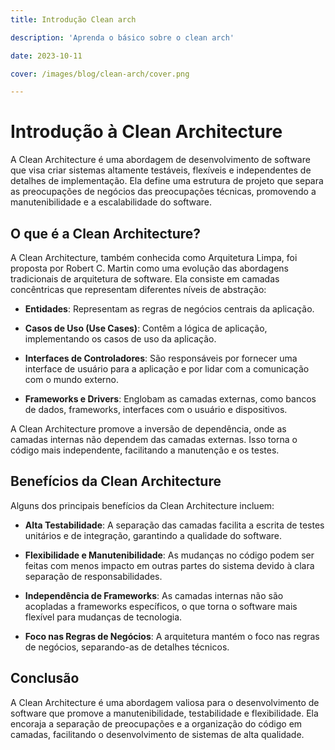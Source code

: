 ```yaml
---
title: Introdução Clean arch

description: 'Aprenda o básico sobre o clean arch'

date: 2023-10-11

cover: /images/blog/clean-arch/cover.png

---
```


# Introdução à Clean Architecture

A Clean Architecture é uma abordagem de desenvolvimento de software que visa criar sistemas altamente testáveis, flexíveis e independentes de detalhes de implementação. Ela define uma estrutura de projeto que separa as preocupações de negócios das preocupações técnicas, promovendo a manutenibilidade e a escalabilidade do software.

## O que é a Clean Architecture?

A Clean Architecture, também conhecida como Arquitetura Limpa, foi proposta por Robert C. Martin como uma evolução das abordagens tradicionais de arquitetura de software. Ela consiste em camadas concêntricas que representam diferentes níveis de abstração:

- **Entidades**: Representam as regras de negócios centrais da aplicação.

- **Casos de Uso (Use Cases)**: Contêm a lógica de aplicação, implementando os casos de uso da aplicação.

- **Interfaces de Controladores**: São responsáveis por fornecer uma interface de usuário para a aplicação e por lidar com a comunicação com o mundo externo.

- **Frameworks e Drivers**: Englobam as camadas externas, como bancos de dados, frameworks, interfaces com o usuário e dispositivos.

A Clean Architecture promove a inversão de dependência, onde as camadas internas não dependem das camadas externas. Isso torna o código mais independente, facilitando a manutenção e os testes.

## Benefícios da Clean Architecture

Alguns dos principais benefícios da Clean Architecture incluem:

- **Alta Testabilidade**: A separação das camadas facilita a escrita de testes unitários e de integração, garantindo a qualidade do software.

- **Flexibilidade e Manutenibilidade**: As mudanças no código podem ser feitas com menos impacto em outras partes do sistema devido à clara separação de responsabilidades.

- **Independência de Frameworks**: As camadas internas não são acopladas a frameworks específicos, o que torna o software mais flexível para mudanças de tecnologia.

- **Foco nas Regras de Negócios**: A arquitetura mantém o foco nas regras de negócios, separando-as de detalhes técnicos.

## Conclusão

A Clean Architecture é uma abordagem valiosa para o desenvolvimento de software que promove a manutenibilidade, testabilidade e flexibilidade. Ela encoraja a separação de preocupações e a organização do código em camadas, facilitando o desenvolvimento de sistemas de alta qualidade.
